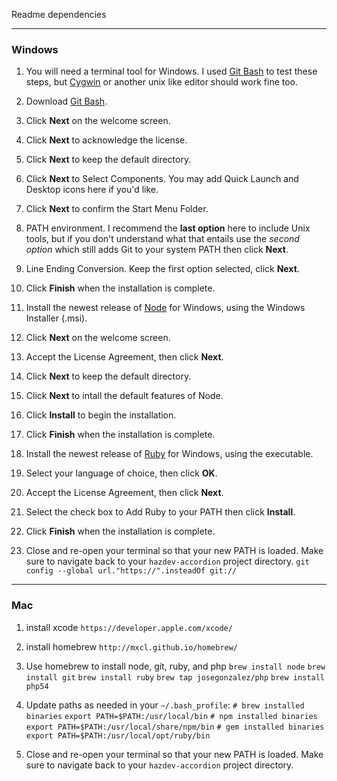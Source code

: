 Readme dependencies

---
### Windows ###

1. You will need a terminal tool for Windows. I used [Git Bash][] to test these
   steps, but [Cygwin][] or another unix like editor should work fine too.
  1. Download [Git Bash][].
  2. Click **Next** on the welcome screen.
  3. Click **Next** to acknowledge the license.
  4. Click **Next** to keep the default directory.
  5. Click **Next** to Select Components.
     You may add Quick Launch and Desktop icons here if you'd like.
  6. Click **Next** to confirm the Start Menu Folder.
  7. PATH environment. I recommend the __last option__ here to include Unix
     tools, but if you don't understand what that entails use the
     _second option_ which still adds Git to your system PATH then click **Next**.
  8. Line Ending Conversion. Keep the first option selected, click **Next**.
  9. Click **Finish** when the installation is complete.

1. Install the newest release of [Node][] for Windows, using the Windows
   Installer (.msi).
  1. Click **Next** on the welcome screen.
  1. Accept the License Agreement, then click **Next**.
  1. Click **Next** to keep the default directory.
  1. Click **Next** to intall the default features of Node.
  1. Click **Install** to begin the installation.
  1. Click **Finish** when the installation is complete.

1. Install the newest release of [Ruby][] for Windows, using the executable.
  1. Select your language of choice, then click **OK**.
  1. Accept the License Agreement, then click **Next**.
  1. Select the check box to Add Ruby to your PATH then click **Install**.
  1. Click **Finish** when the installation is complete.

1. Close and re-open your terminal so that your new PATH is loaded.
   Make sure to navigate back to your `hazdev-accordion` project directory.
   `git config --global url."https://".insteadOf git://`

[Git Bash]: http://git-scm.com/download/win
[Cygwin]: http://cygwin.com/install.html
[Node]: http://nodejs.org/download/
[Ruby]: http://rubyinstaller.org/

---
### Mac ###

1. install xcode
   `https://developer.apple.com/xcode/`

2. install homebrew
   `http://mxcl.github.io/homebrew/`

3. Use homebrew to install node, git, ruby, and php
   `brew install node`
   `brew install git`
   `brew install ruby`
   `brew tap josegonzalez/php`
   `brew install php54`

4. Update paths as needed in your `~/.bash_profile`:
   `# brew installed binaries`
   `export PATH=$PATH:/usr/local/bin`
   `# npm installed binaries`
   `export PATH=$PATH:/usr/local/share/npm/bin`
   `# gem installed binaries`
   `export PATH=$PATH:/usr/local/opt/ruby/bin`

5. Close and re-open your terminal so that your new PATH is loaded.
   Make sure to navigate back to your `hazdev-accordion` project directory.
